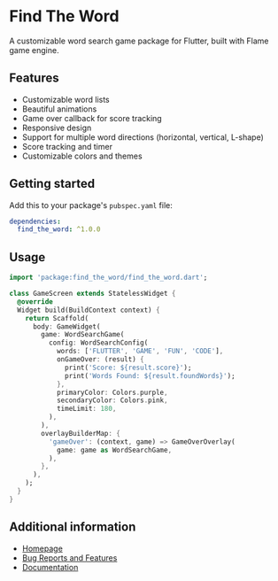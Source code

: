 # Find The Word

A customizable word search game package for Flutter, built with Flame game engine.

## Features

- Customizable word lists
- Beautiful animations
- Game over callback for score tracking
- Responsive design
- Support for multiple word directions (horizontal, vertical, L-shape)
- Score tracking and timer
- Customizable colors and themes

## Getting started

Add this to your package's `pubspec.yaml` file:

```yaml
dependencies:
  find_the_word: ^1.0.0
```

## Usage


```dart
import 'package:find_the_word/find_the_word.dart';

class GameScreen extends StatelessWidget {
  @override
  Widget build(BuildContext context) {
    return Scaffold(
      body: GameWidget(
        game: WordSearchGame(
          config: WordSearchConfig(
            words: ['FLUTTER', 'GAME', 'FUN', 'CODE'],
            onGameOver: (result) {
              print('Score: ${result.score}');
              print('Words Found: ${result.foundWords}');
            },
            primaryColor: Colors.purple,
            secondaryColor: Colors.pink,
            timeLimit: 180,
          ),
        ),
        overlayBuilderMap: {
          'gameOver': (context, game) => GameOverOverlay(
            game: game as WordSearchGame,
          ),
        },
      ),
    );
  }
}
```

## Additional information

- [Homepage](https://github.com/abhiiishek2000/flutter-ftw)
- [Bug Reports and Features](https://github.com/abhiiishek2000/flutter-ftw/issues)
- [Documentation](https://pub.dev/documentation/find_the_word/latest/)
